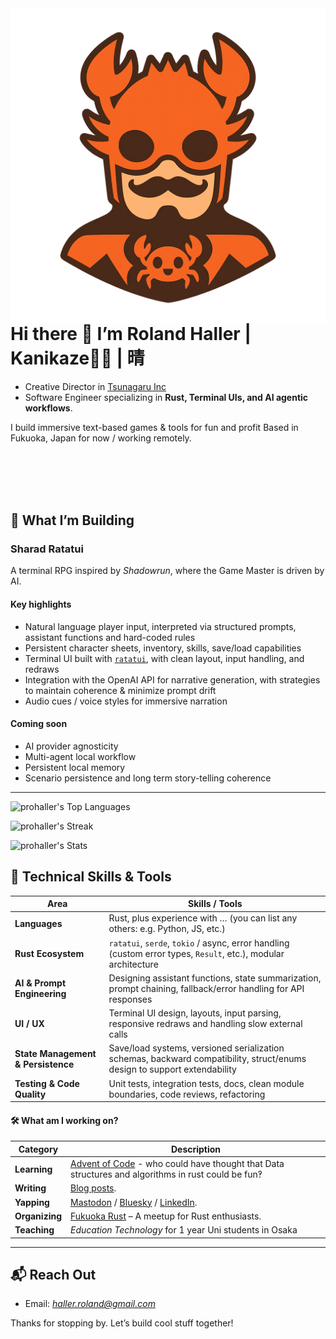 <img align="left" src="assets/Kanikaze-logo.png">

# Hi there 👋 I’m Roland Haller | Kanikaze🦀💨 | 晴

- Creative Director in [Tsunagaru Inc](https://www.tsunagaru.co.jp/)
- Software Engineer specializing in **Rust, Terminal UIs, and AI agentic workflows**.

I build immersive text-based games & tools for fun and profit
Based in Fukuoka, Japan for now / working remotely.

<br>
<br>
<br>
<br>

## 🚀 What I’m Building

### **Sharad Ratatui**

A terminal RPG inspired by _Shadowrun_, where the Game Master is driven by AI.

#### Key highlights

- Natural language player input, interpreted via structured prompts, assistant functions and hard-coded rules
- Persistent character sheets, inventory, skills, save/load capabilities
- Terminal UI built with [`ratatui`](https://crates.io/crates/ratatui), with clean layout, input handling, and redraws
- Integration with the OpenAI API for narrative generation, with strategies to maintain coherence & minimize prompt drift
- Audio cues / voice styles for immersive narration

#### Coming soon

- AI provider agnosticity
- Multi-agent local workflow
- Persistent local memory
- Scenario persistence and long term story-telling coherence

---

![prohaller's Top Languages](https://github-readme-stats.vercel.app/api/top-langs/?username=prohaller&theme=nightowl&show_icons=true&hide_border=false&layout=compact)

![prohaller's Streak](https://github-readme-streak-stats.herokuapp.com/?user=prohaller&theme=nightowl&hide_border=false)

![prohaller's Stats](https://github-readme-stats.vercel.app/api?username=prohaller&theme=nightowl&show_icons=true&hide_border=false&count_private=true)

## 🔧 Technical Skills & Tools

| Area                               | Skills / Tools                                                                                                           |
| ---------------------------------- | ------------------------------------------------------------------------------------------------------------------------ |
| **Languages**                      | Rust, plus experience with … (you can list any others: e.g. Python, JS, etc.)                                            |
| **Rust Ecosystem**                 | `ratatui`, `serde`, `tokio` / async, error handling (custom error types, `Result`, etc.), modular architecture           |
| **AI & Prompt Engineering**        | Designing assistant functions, state summarization, prompt chaining, fallback/error handling for API responses           |
| **UI / UX**                        | Terminal UI design, layouts, input parsing, responsive redraws and handling slow external calls                          |
| **State Management & Persistence** | Save/load systems, versioned serialization schemas, backward compatibility, struct/enums design to support extendability |
| **Testing & Code Quality**         | Unit tests, integration tests, docs, clean module boundaries, code reviews, refactoring                                  |

#### 🛠️ What am I working on?

| **Category**   | **Description**                                                                                                                                                     |
| -------------- | ------------------------------------------------------------------------------------------------------------------------------------------------------------------- |
| **Learning**   | [Advent of Code](https://github.com/prohaller) - who could have thought that Data structures and algorithms in rust could be fun‽                                   |
| **Writing**    | [Blog posts](https://roland.fly.dev).                                                                                                                               |
| **Yapping**    | [Mastodon](https://mastodon.social/@ProHaller/) / [Bluesky](https://bsky.app/profile/prohaller.bsky.social) / [LinkedIn](https://www.linkedin.com/in/rolandhaller). |
| **Organizing** | [Fukuoka Rust](https://luma.com/event/manage/evt-mzl6mbKYNbPBVbS) – A meetup for Rust enthusiasts.                                                                  |
| **Teaching**   | _Education Technology_ for 1 year Uni students in Osaka                                                                                                             |

---

## 📬 Reach Out

- Email: _<haller.roland@gmail.com>_

Thanks for stopping by. Let’s build cool stuff together!
